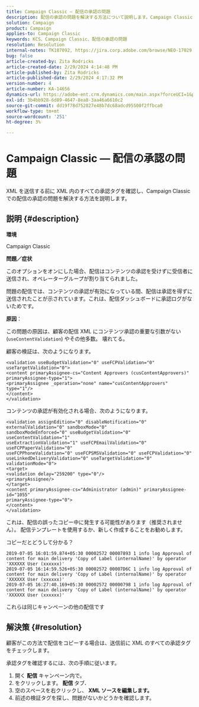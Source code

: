 ```yaml
---
title: Campaign Classic — 配信の承認の問題
description: 配信の承認の問題を解決する方法について説明します。Campaign Classic
solution: Campaign
product: Campaign
applies-to: Campaign Classic
keywords: KCS、Campaign Classic、配信の承認の問題
resolution: Resolution
internal-notes: TK187092, https://jira.corp.adobe.com/browse/NEO-17029
bug: false
article-created-by: Zita Rodricks
article-created-date: 2/29/2024 4:14:48 PM
article-published-by: Zita Rodricks
article-published-date: 2/29/2024 4:17:32 PM
version-number: 4
article-number: KA-14656
dynamics-url: https://adobe-ent.crm.dynamics.com/main.aspx?forceUCI=1&pagetype=entityrecord&etn=knowledgearticle&id=098836a3-1dd7-ee11-9079-6045bd0065f9
exl-id: 3b4bb928-6d89-4647-8ea8-3aa46a6610c2
source-git-commit: dd19f78d752827e48b7dc68adcd95500f2ffbca0
workflow-type: tm+mt
source-wordcount: '251'
ht-degree: 3%

---
```


# Campaign Classic — 配信の承認の問題


XML を送信する前に XML 内のすべての承認タグを確認し、Campaign Classicでの配信の承認の問題を解決する方法を説明します。

## 説明 {#description}


<b>環境</b>

Campaign Classic



<b>問題／症状</b>

このオプションをオンにした場合、配信はコンテンツの承認を受けずに受信者に送信され、オペレーターグループが割り当てられました。

問題の配信では、コンテンツの承認が有効になっている間、配信は承認を得ずに送信されたことが示されています。これは、配信ダッシュボードに承認ログがないためです。



<b>原因</b>：

この問題の原因は、顧客の配信 XML にコンテンツ承認の重要な引数がない (`useContentValidation`) やその他多数。 壊れてる。

顧客の検証は、次のようになります。




```
<validation useBudgetValidation="0" useFCPValidation="0" useTargetValidation="0">
<content primaryAssignee-cs="Content Approvers (cusContentApprovers)" primaryAssignee-type="1">
<primaryAssignee _operation="none" name="cusContentApprovers" type="1"/>
</content>
</validation>
```




コンテンツの承認が有効化される場合、次のようになります。




```
<validation assignEdition="0" disableNotification="0" externalValidation="0" sandboxMode="0"
sandboxModeEnforced="0" useBudgetValidation="0" useContentValidation="1"
useExtractionValidation="1" useFCPEmailValidation="0" useFCPPaperValidation="0"
useFCPPhoneValidation="0" useFCPSMSValidation="0" useFCPValidation="0"
useLinkedDeliveryValidation="0" useTargetValidation="0" validationMode="0">
<target>
<validation delay="259200" type="0"/>
<primaryAssignee/>
</target>
<content primaryAssignee-cs="Administrator (admin)" primaryAssignee-id="1055"
primaryAssignee-type="0">
</content>
</validation>
```




これは、配信の誤ったコピー中に発生する可能性があります（推奨されません）。 配信テンプレートを使用するか、新しく作成することをお勧めします。

コピーだとどうして分かる？




```
2019-07-05 16:01:59.874+05:30 00002572 00007893 1 info log Approval of content for main delivery 'Copy of Label (internalName)' by operator 'XXXXXX User (xxxxxx)'
2019-07-05 16:14:59.526+05:30 00002572 00007D6C 1 info log Approval of content for main delivery 'Copy of Label (internalName)' by operator 'XXXXXX User (xxxxxx)'
2019-07-05 16:27:40.169+05:30 00002572 00000798 1 info log Approval of content for main delivery 'Copy of Label (internalName)' by operator 'XXXXXX User (xxxxxx)'
```




これらは同じキャンペーンの他の配信です


## 解決策 {#resolution}


顧客がこの方法で配信をコピーする場合は、送信前に XML のすべての承認タグをチェックします。

承認タグを確認するには、次の手順に従います。

1. 開く <b>配信</b> キャンペーン内で。
2. をクリックします。 <b>配信 </b>タブ<b>.</b>
3. 空のスペースを右クリックし、 <b>XML ソースを編集します。</b>
4. 前述の検証タグを探し、問題がないかどうかを確認します。
